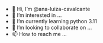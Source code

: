 - 👋 Hi, I’m @ana-luiza-cavalcante
- 👀 I’m interested in ...
- 🌱 I’m currently learning python 3.11
- 💞️ I’m looking to collaborate on ...
- 📫 How to reach me ...

<!---
ana-luiza-cavalcante/ana-luiza-cavalcante is a ✨ special ✨ repository because its `README.md` (this file) appears on your GitHub profile.
You can click the Preview link to take a look at your changes.
--->
